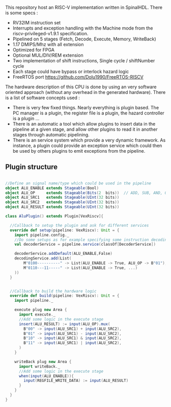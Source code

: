 This repository host an RISC-V implementation written in SpinalHDL. There is some specs :

- RV32IM instruction set
- Interrupts and exception handling with the Machine mode from the riscv-privileged-v1.9.1 specification.
- Pipelined on 5 stages (Fetch, Decode, Execute, Memory, WriteBack)
- 1.17 DMIPS/Mhz with all extension
- Optimized for FPGA
- Optional MUL/DIV/REM extension
- Two implementation of shift instructions, Single cycle / shiftNumber cycle
- Each stage could have bypass or interlock hazard logic
- FreeRTOS port https://github.com/Dolu1990/FreeRTOS-RISCV

The hardware description of this CPU is done by using an very software oriented approach
(without any overhead in the generated hardware). There is a list of software concepts used :

- There is very few fixed things. Nearly everything is plugin based. The PC manager is a plugin, the register file is a plugin, the hazard controller is a plugin ...
- There is an automatic a tool which allow plugins to insert data in the pipeline at a given stage, and allow other plugins to read it in another stages through automatic pipelining.
- There is an service system which provide a very dynamic framework. As instance, a plugin could provide an exception service which could then be used by others plugins to emit exceptions from the pipeline.

## Plugin structure

```scala

//Define an signal name/type which could be used in the pipeline
object ALU_ENABLE extends Stageable(Bool)
object ALU_OP     extends Stageable(Bits(2  bits))  // ADD, SUB, AND, OR
object ALU_SRC1   extends Stageable(UInt(32 bits))
object ALU_SRC2   extends Stageable(UInt(32 bits))
object ALU_RESULT extends Stageable(UInt(32 bits))

class AluPlugin() extends Plugin[VexRiscv]{

  //Callback to setup the plugin and ask for different services
  override def setup(pipeline: VexRiscv): Unit = {
    import pipeline.config._
    //Do some setups as for example specifying some instruction decoding by using the Decoding service
    val decoderService = pipeline.service(classOf[DecoderService])

    decoderService.addDefault(ALU_ENABLE,False)
    decodingService.add(List(
        M"0100----------" -> List(ALU_ENABLE -> True, ALU_OP -> B"01"),
        M"0110---11-----" -> List(ALU_ENABLE -> True, ...)
    ))
  }


  //Callback to build the hardware logic
  override def build(pipeline: VexRiscv): Unit = {
    import pipeline._

    execute plug new Area {
      import execute._
      //Add some logic in the execute stage
      insert(ALU_RESULT) := input(ALU_OP).mux(
        B"00" -> input(ALU_SRC1) + input(ALU_SRC2),
        B"01" -> input(ALU_SRC1) - input(ALU_SRC2),
        B"10" -> input(ALU_SRC1) & input(ALU_SRC2),
        B"11" -> input(ALU_SRC1) | input(ALU_SRC2),
      )
    }

    writeBack plug new Area {
      import writeBack._
      //Add some logic in the execute stage
      when(input(ALU_ENABLE)){
        input(REGFILE_WRITE_DATA) := input(ALU_RESULT)
      }
    }
  }
}
```